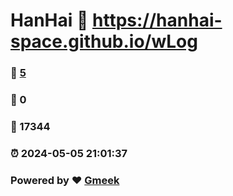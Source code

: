 # HanHai :link: https://hanhai-space.github.io/wLog 
### :page_facing_up: [5](https://hanhai-space.github.io/wLog/tag.html) 
### :speech_balloon: 0 
### :hibiscus: 17344 
### :alarm_clock: 2024-05-05 21:01:37 
### Powered by :heart: [Gmeek](https://github.com/Meekdai/Gmeek)
